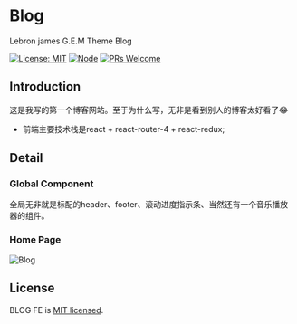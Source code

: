 # Blog
Lebron james G.E.M Theme Blog

[![License: MIT](https://img.shields.io/badge/License-MIT-green.svg)](https://opensource.org/licenses/MIT)
[![Node](https://img.shields.io/badge/node-%3E%3D8.0.0-green.svg)](https://github.com/lbjlsy/Blog)
[![PRs Welcome](https://img.shields.io/badge/PRs-welcome-green.svg)](https://github.com/lbjlsy/Blog)

## Introduction

这是我写的第一个博客网站。至于为什么写，无非是看到别人的博客太好看了😂

- 前端主要技术栈是react + react-router-4 + react-redux;

## Detail

### Global Component

全局无非就是标配的header、footer、滚动进度指示条、当然还有一个音乐播放器的组件。

### Home Page

![Blog](https://raw.githubusercontent.com/lbjlsy/Blog/master/src/assets/home-page.png)

## License

BLOG FE is [MIT licensed](https://opensource.org/licenses/MIT).
